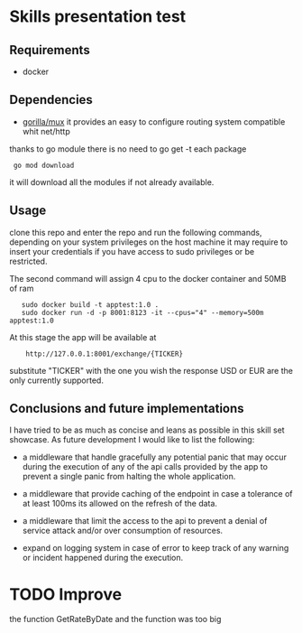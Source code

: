  # Skills presentation test
 
 ## Requirements
 
 - docker
 
 ## Dependencies
 
 - [gorilla/mux](github.com/gorilla/mux) it provides an easy to configure routing system compatible whit net/http
 
 thanks to go module there is no need to go get -t each package
    
 ``` go mod download```
    
 it will download all the modules if not already available.
 
 ## Usage
 
 clone this repo and enter the repo and run the following commands,
 depending on your system privileges on the host machine it may require 
 to insert your credentials if you have access to sudo privileges or
 be restricted.  
 
 The second command will assign 4 cpu to the docker container and 50MB of ram
 
 ```
    sudo docker build -t apptest:1.0 .
    sudo docker run -d -p 8001:8123 -it --cpus="4" --memory=500m apptest:1.0
 ```

At this stage the app will be available at 

```
    http://127.0.0.1:8001/exchange/{TICKER}
```

substitute "TICKER" with the one you wish the response USD or EUR are the only currently supported.


## Conclusions and future implementations

I have tried to be as much as concise and leans as possible in this skill set showcase.
As future development I would like to list the following:

 - a middleware that handle gracefully any potential panic that may occur during the execution
  of any of the api calls provided by the app to prevent a single panic from halting the whole application.
 
 - a middleware that provide caching of the endpoint in case a tolerance of at least 100ms its allowed on the refresh 
   of the data.
 
 - a middleware that limit the access to the api to prevent a denial of service attack and/or over consumption of resources. 
 
 - expand on logging system in case of error to keep track of any warning or incident happened during the execution.


# TODO Improve

the function GetRateByDate and the function was too big
